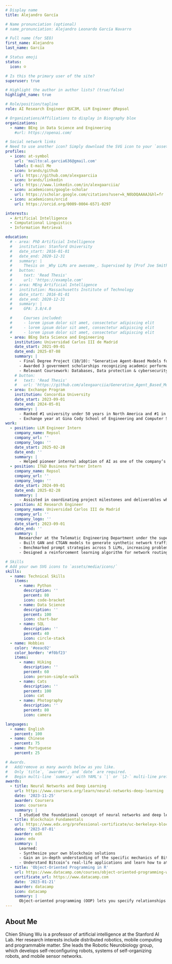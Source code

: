 ```yaml
---
# Display name
title: Alejandro García

# Name pronunciation (optional)
# name_pronunciation: Alejandro Leonardo García Navarro

# Full name (for SEO)
first_name: Alejandro 
last_name: García

# Status emoji
status:
  icon: ☺️

# Is this the primary user of the site?
superuser: true

# Highlight the author in author lists? (true/false)
highlight_name: true

# Role/position/tagline
role: AI Research Engineer @UC3M, LLM Engineer @Repsol

# Organizations/Affiliations to display in Biography blox
organizations:
  - name: BEng in Data Science and Engineering
    #url: https://openai.com/

# Social network links
# Need to use another icon? Simply download the SVG icon to your `assets/media/icons/` folder.
profiles:
  - icon: at-symbol
    url: 'mailto:al.garcia636@gmail.com'
    label: E-mail Me
  - icon: brands/github
    url: https://github.com/alexgaarciia
  - icon: brands/linkedin
    url: https://www.linkedin.com/in/alexgaarciia/
  - icon: academicons/google-scholar
    url: https://scholar.google.com/citations?user=k_N0bDQAAAAJ&hl=fr
  - icon: academicons/orcid
    url: https://orcid.org/0009-0004-6571-0297

interests:
  - Artificial Intelligence
  - Computational Linguistics
  - Information Retrieval

education:
  # - area: PhD Artificial Intelligence
  #   institution: Stanford University
  #   date_start: 2016-01-01
  #   date_end: 2020-12-31
  #   summary: |
  #     Thesis on _Why LLMs are awesome_. Supervised by [Prof Joe Smith](https://example.com). Presented papers at 5 IEEE conferences with the contributions being published in 2 Springer journals.
  #   button:
  #     text: 'Read Thesis'
  #     url: 'https://example.com'
  # - area: MEng Artificial Intelligence
  #   institution: Massachusetts Institute of Technology
  #   date_start: 2016-01-01
  #   date_end: 2020-12-31
  #   summary: |
  #     GPA: 3.8/4.0

  #     Courses included:
  #     - lorem ipsum dolor sit amet, consectetur adipiscing elit
  #     - lorem ipsum dolor sit amet, consectetur adipiscing elit
  #     - lorem ipsum dolor sit amet, consectetur adipiscing elit
  - area: BEng Data Science and Engineering
    institution: Universidad Carlos III de Madrid
    date_start: 2021-09-01
    date_end: 2025-07-08
    summary: |
      - Final Degree Project (10/10): "Generative Agent-Based Models for Simulated Interactions: A Framework for Experiment Design". Published research project and interactive platform designed to democratize agentic AI. Enables non-technical users to simulate interactions between agents using Generative Agent-Based Modeling.
      - Awarded 3 government scholarships recognizing academic performance.
      - Relevant Coursework: Databases, Data protection & cybersecurity, Machine Learning, Neural Networks, Computer Vision, Web Analytics, Artificial Intelligence.
    # button:
    #   text: 'Read Thesis'
    #   url: 'https://github.com/alexgaarciia/Generative_Agent_Based_Modeling'
  - area: Exchange Program
    institution: Concordia University
    date_start: 2023-09-01
    date_end: 2024-05-01
    summary: |
      - Ranked #1 university under 50 years in North America and #1 in Canada for Software Engineering research.
      - Exchange year at Gina Cody School of Engineering and Computer Science under the "Santander Estudios" scholarship (Awarded one of the 110 scholarships offered by Banco Santander to study abroad for one academic year, receiving one of the highest-funded grants).
work:
  - position: LLM Engineer Intern
    company_name: Repsol
    company_url: ''
    company_logo: ''
    date_start: 2025-02-28
    date_end: ''
    summary: |
      - Helped pioneer internal adoption of AI as one of the company’s first LLM engineers, designing prompt strategies and deploying LLM agents in production environments.
  - position: IT&D Business Partner Intern
    company_name: Repsol 
    company_url: ''
    company_logo: ''
    date_start: 2024-09-01
    date_end: 2025-02-28
    summary: |
      - Assisted in coordinating project milestones and deliverables while tracking and reporting departmental costs, supporting effective budget management and completion of objectives on time.
  - position: AI Research Engineer
    company_name: Universidad Carlos III de Madrid
    company_url: ''
    company_logo: ''
    date_start: 2023-09-01
    date_end: ''
    summary: |
      Researcher at the Telematic Engineering Department under the supervision of Dr. José Alberto Hernández Gutiérrez:
      - Built GAN and CTGAN models to generate synthetic network traffic with 80%+ similarity to real data.
      - Benchmarked prompt strategies across 5 LLMs, increasing problem-solving accuracy by up to 30%.
      - Designed a reinforcement learning algorithm for network routing, keeping latency spikes below 14.8%.

# Skills
# Add your own SVG icons to `assets/media/icons/`
skills:
  - name: Technical Skills
    items:
      - name: Python
        description: ''
        percent: 80
        icon: code-bracket
      - name: Data Science
        description: ''
        percent: 100
        icon: chart-bar
      - name: SQL
        description: ''
        percent: 40
        icon: circle-stack
  - name: Hobbies
    color: '#eeac02'
    color_border: '#f0bf23'
    items:
      - name: Hiking
        description: ''
        percent: 60
        icon: person-simple-walk
      - name: Cats
        description: ''
        percent: 100
        icon: cat
      - name: Photography
        description: ''
        percent: 80
        icon: camera

languages:
  - name: English
    percent: 100
  - name: Chinese
    percent: 75
  - name: Portuguese
    percent: 25

# Awards.
#   Add/remove as many awards below as you like.
#   Only `title`, `awarder`, and `date` are required.
#   Begin multi-line `summary` with YAML's `|` or `|2-` multi-line prefix and indent 2 spaces below.
awards:
  - title: Neural Networks and Deep Learning
    url: https://www.coursera.org/learn/neural-networks-deep-learning
    date: '2023-11-25'
    awarder: Coursera
    icon: coursera
    summary: |
      I studied the foundational concept of neural networks and deep learning. By the end, I was familiar with the significant technological trends driving the rise of deep learning; build, train, and apply fully connected deep neural networks; implement efficient (vectorized) neural networks; identify key parameters in a neural network’s architecture; and apply deep learning to your own applications.
  - title: Blockchain Fundamentals
    url: https://www.edx.org/professional-certificate/uc-berkeleyx-blockchain-fundamentals
    date: '2023-07-01'
    awarder: edX
    icon: edx
    summary: |
      Learned:
      - Synthesize your own blockchain solutions
      - Gain an in-depth understanding of the specific mechanics of Bitcoin
      - Understand Bitcoin’s real-life applications and learn how to attack and destroy Bitcoin, Ethereum, smart contracts and Dapps, and alternatives to Bitcoin’s Proof-of-Work consensus algorithm
  - title: 'Object-Oriented Programming in R'
    url: https://www.datacamp.com/courses/object-oriented-programming-with-s3-and-r6-in-r
    certificate_url: https://www.datacamp.com
    date: '2023-01-21'
    awarder: datacamp
    icon: datacamp
    summary: |
      Object-oriented programming (OOP) lets you specify relationships between functions and the objects that they can act on, helping you manage complexity in your code. This is an intermediate level course, providing an introduction to OOP, using the S3 and R6 systems. S3 is a great day-to-day R programming tool that simplifies some of the functions that you write. R6 is especially useful for industry-specific analyses, working with web APIs, and building GUIs.
---
```


## About Me

Chien Shiung Wu is a professor of artificial intelligence at the Stanford AI Lab. Her research interests include distributed robotics, mobile computing and programmable matter. She leads the Robotic Neurobiology group, which develops self-reconfiguring robots, systems of self-organizing robots, and mobile sensor networks.
